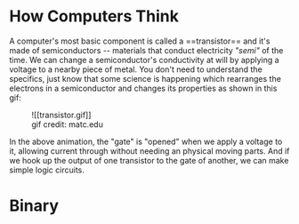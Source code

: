 # How Computers Think

A computer's most basic component is called a ==transistor== and it's made of semiconductors -- materials that conduct electricity *"semi"* of the time. We can change a semiconductor's conductivity at will by applying a voltage to a nearby piece of metal. You don't need to understand the specifics, just know that some science is happening which rearranges the electrons in a semiconductor and changes its properties as shown in this gif:

<figure markdown>
![[transistor.gif]]
<figcaption>gif credit: matc.edu</figcaption>
</figure>

In the above animation, the "gate" is "opened" when we apply a voltage to it, allowing current through without needing an physical moving parts. And if we hook up the output of one transistor to the gate of another, we can make simple logic circuits.
# Binary

